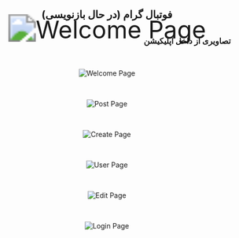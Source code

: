 <div align="center">
    <img src="/storage/images/icon.png?raw=false" alt="Welcome Page" title="icon" style="transform: scale(3.5);">
    <h2 lang="fa" style="margin-top: -50px">فوتبال گرام (در حال بازنویسی)</h2>
</div>

<h3 lang="fa" align="right"> تصاویری از داخل اپلیکیشن </h3> 

<br/>

<div align="center">

![Welcome Page](storage/images/welcome-page.jpg?raw=true "Welcome Page")

<br/>

![Post Page](storage/images/post-page.jpg?raw=true "Post Page")

<br/>

![Create Page](storage/images/create-page.jpg?raw=true "Create Page")

<br/>

![User Page](storage/images/user-page.jpg?raw=true "User Page")

<br/>

![Edit Page](storage/images/edit-page.jpg?raw=true "Edit Page")

<br/>

![Login Page](storage/images/login-page.jpg?raw=true "Login Page")

</div>
